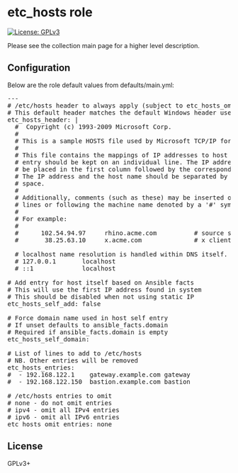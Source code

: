 # etc_hosts role

[![License: GPLv3](https://img.shields.io/badge/license-GPLv3-brightgreen.svg)](https://www.gnu.org/licenses/gpl-3.0)

Please see the collection main page for a higher level description.

## Configuration

Below are the role default values from defaults/main.yml:

<pre>
---
# /etc/hosts header to always apply (subject to etc_hosts_omit_entries)
# This default header matches the default Windows header used a long time
etc_hosts_header: |
  #  Copyright (c) 1993-2009 Microsoft Corp.
  #
  # This is a sample HOSTS file used by Microsoft TCP/IP for Windows.
  #
  # This file contains the mappings of IP addresses to host names. Each
  # entry should be kept on an individual line. The IP address should
  # be placed in the first column followed by the corresponding host name.
  # The IP address and the host name should be separated by at least one
  # space.
  #
  # Additionally, comments (such as these) may be inserted on individual
  # lines or following the machine name denoted by a '#' symbol.
  #
  # For example:
  #
  #      102.54.94.97     rhino.acme.com          # source server
  #       38.25.63.10     x.acme.com              # x client host

  # localhost name resolution is handled within DNS itself.
  #	127.0.0.1       localhost
  #	::1             localhost

# Add entry for host itself based on Ansible facts
# This will use the first IP address found in system
# This should be disabled when not using static IP
etc_hosts_self_add: false

# Force domain name used in host self entry
# If unset defaults to ansible_facts.domain
# Required if ansible_facts.domain is empty
etc_hosts_self_domain:

# List of lines to add to /etc/hosts
# NB. Other entries will be removed
etc_hosts_entries:
#  - 192.168.122.1    gateway.example.com gateway
#  - 192.168.122.150  bastion.example.com bastion

# /etc/hosts entries to omit
# none - do not omit entries
# ipv4 - omit all IPv4 entries
# ipv6 - omit all IPv6 entries
etc_hosts_omit_entries: none
</pre>

## License

GPLv3+
